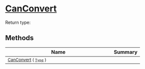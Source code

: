 # [CanConvert](./NetCoreFeatureDescriptorDictionaryConverter-100664072.md)


Return type:
## Methods

| Name | Summary | 
| --- | --- | 
| <sub>[CanConvert](./NetCoreFeatureDescriptorDictionaryConverter-100664072.md) ( [`Type`](https://docs.microsoft.com/en-us/dotnet/api/System.Type) )</sub><img width=200/>| <sub></sub>| <br>


